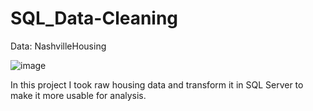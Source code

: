 # SQL_Data-Cleaning
Data: NashvilleHousing

![image](https://user-images.githubusercontent.com/26314764/149235985-6ae5cf05-2e66-40b4-982d-6c8b7f36afdc.png)

In this project I took raw housing data and transform it in SQL Server to make it more usable for analysis.
